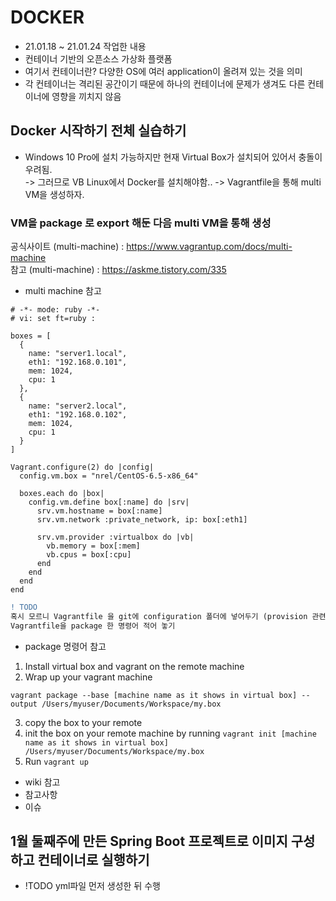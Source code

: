 # DOCKER
- 21.01.18 ~ 21.01.24 작업한 내용
- 컨테이너 기반의 오픈소스 가상화 플랫폼
- 여기서 컨테이너란? 다양한 OS에 여러 application이 올려져 있는 것을 의미
- 각 컨테이너는 격리된 공간이기 때문에 하나의 컨테이너에 문제가 생겨도 다른 컨테이너에 영향을 끼치지 않음

## Docker 시작하기 전체 실습하기
- Windows 10 Pro에 설치 가능하지만 현재 Virtual Box가 설치되어 있어서 충돌이 우려됨.  
-> 그러므로 VB Linux에서 Docker를 설치해야함..
-> Vagrantfile을 통해 multi VM을 생성하자.

### VM을 package 로 export 해둔 다음 multi VM을 통해 생성  
공식사이트 (multi-machine) : https://www.vagrantup.com/docs/multi-machine  
참고 (multi-machine) : https://askme.tistory.com/335
- multi machine 참고
```
# -*- mode: ruby -*-
# vi: set ft=ruby :

boxes = [
  {
    name: "server1.local",
    eth1: "192.168.0.101",
    mem: 1024,
    cpu: 1
  },
  {
    name: "server2.local",
    eth1: "192.168.0.102",
    mem: 1024,
    cpu: 1
  }
]

Vagrant.configure(2) do |config|
  config.vm.box = "nrel/CentOS-6.5-x86_64"

  boxes.each do |box|
    config.vm.define box[:name] do |srv|
      srv.vm.hostname = box[:name]
      srv.vm.network :private_network, ip: box[:eth1]

      srv.vm.provider :virtualbox do |vb|
        vb.memory = box[:mem]
        vb.cpus = box[:cpu]
      end
    end
  end
end
```

```diff
! TODO
혹시 모르니 Vagrantfile 을 git에 configuration 폴더에 넣어두기 (provision 관련 파일도 올려두기)  
Vagrantfile을 package 한 명령어 적어 놓기
```
- package 명령어 참고

1. Install virtual box and vagrant on the remote machine  
2. Wrap up your vagrant machine
```
vagrant package --base [machine name as it shows in virtual box] --output /Users/myuser/Documents/Workspace/my.box
```
3. copy the box to your remote
4. init the box on your remote machine by running
```vagrant init [machine name as it shows in virtual box] /Users/myuser/Documents/Workspace/my.box```
5. Run ```vagrant up```

- wiki 참고
- 참고사항
- 이슈

## 1월 둘째주에 만든 Spring Boot 프로젝트로 이미지 구성하고 컨테이너로 실행하기
- !TODO yml파일 먼저 생성한 뒤 수행
